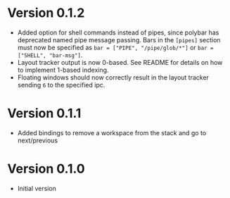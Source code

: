 # Version 0.1.2

* Added option for shell commands instead of pipes, since polybar has
  deprecated named pipe message passing. Bars in the `[pipes]` section must now
  be specified as `bar = ["PIPE", "/pipe/glob/*"]` or `bar = ["SHELL", "bar-msg"]`.
* Layout tracker output is now 0-based. See README for details on how to implement
  1-based indexing.
* Floating windows should now correctly result in the layout tracker sending
  `6` to the specified ipc.

# Version 0.1.1

* Added bindings to remove a workspace from the stack and go to next/previous

# Version 0.1.0

* Initial version
